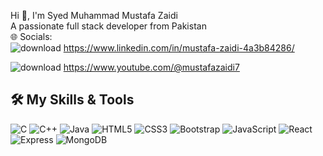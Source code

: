Hi 👋, I'm Syed Muhammad Mustafa Zaidi
<br>
A passionate full stack developer from Pakistan
<br>
🌐 Socials:
<br>
![download](https://github.com/user-attachments/assets/06944cb5-d393-40bf-98d3-b02b70947a9e)
https://www.linkedin.com/in/mustafa-zaidi-4a3b84286/

![download](https://github.com/user-attachments/assets/2038f260-14c7-4081-b9ce-de94eef0b1fe)
https://www.youtube.com/@mustafazaidi7
<br>
## 🛠️ My Skills & Tools
![C](https://img.shields.io/badge/-C-blue)
![C++](https://img.shields.io/badge/-C%2B%2B-blue)
![Java](https://img.shields.io/badge/-Java-red)
![HTML5](https://img.shields.io/badge/-HTML5-orange)
![CSS3](https://img.shields.io/badge/-CSS3-blue)
![Bootstrap](https://img.shields.io/badge/-Bootstrap-purple)
![JavaScript](https://img.shields.io/badge/-JavaScript-yellow)
![React](https://img.shields.io/badge/-React-blue)
![Express](https://img.shields.io/badge/-Express-lightgrey)
![MongoDB](https://img.shields.io/badge/-MongoDB-green)

